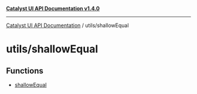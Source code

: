 [**Catalyst UI API Documentation v1.4.0**](../../README.md)

---

[Catalyst UI API Documentation](../../README.md) / utils/shallowEqual

# utils/shallowEqual

## Functions

- [shallowEqual](functions/shallowEqual.md)
